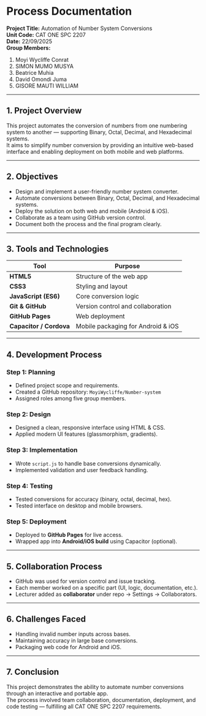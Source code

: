 # Process Documentation

**Project Title:** Automation of Number System Conversions  
**Unit Code:** CAT ONE SPC 2207  
**Date:** 22/09/2025  
**Group Members:** 

1. Moyi Wycliffe Conrat
2. SIMON MUMO MUSYA 
3. Beatrice Muhia 
4. David Omondi Juma  
5. GISORE MAUTI WILLIAM  

---

## 1. Project Overview

This project automates the conversion of numbers from one numbering system to another — supporting Binary, Octal, Decimal, and Hexadecimal systems.  
It aims to simplify number conversion by providing an intuitive web-based interface and enabling deployment on both mobile and web platforms.

---

## 2. Objectives

- Design and implement a user-friendly number system converter.  
- Automate conversions between Binary, Octal, Decimal, and Hexadecimal systems.  
- Deploy the solution on both web and mobile (Android & iOS).  
- Collaborate as a team using GitHub version control.  
- Document both the process and the final program clearly.

---

## 3. Tools and Technologies

| Tool | Purpose |
|------|----------|
| **HTML5** | Structure of the web app |
| **CSS3** | Styling and layout |
| **JavaScript (ES6)** | Core conversion logic |
| **Git & GitHub** | Version control and collaboration |
| **GitHub Pages** | Web deployment |
| **Capacitor / Cordova** | Mobile packaging for Android & iOS |

---

## 4. Development Process

### Step 1: Planning

- Defined project scope and requirements.
- Created a GitHub repository: `MoyiWycliffe/Number-system`
- Assigned roles among five group members.

### Step 2: Design

- Designed a clean, responsive interface using HTML & CSS.
- Applied modern UI features (glassmorphism, gradients).

### Step 3: Implementation

- Wrote `script.js` to handle base conversions dynamically.
- Implemented validation and user feedback handling.

### Step 4: Testing

- Tested conversions for accuracy (binary, octal, decimal, hex).  
- Tested interface on desktop and mobile browsers.

### Step 5: Deployment

- Deployed to **GitHub Pages** for live access.
- Wrapped app into **Android/iOS build** using Capacitor (optional).

---

## 5. Collaboration Process

- GitHub was used for version control and issue tracking.
- Each member worked on a specific part (UI, logic, documentation, etc.).
- Lecturer added as **collaborator** under repo → Settings → Collaborators.

---

## 6. Challenges Faced

- Handling invalid number inputs across bases.  
- Maintaining accuracy in large base conversions.  
- Packaging web code for Android and iOS.

---

## 7. Conclusion

This project demonstrates the ability to automate number conversions through an interactive and portable app.  
The process involved team collaboration, documentation, deployment, and code testing — fulfilling all CAT ONE SPC 2207 requirements.
